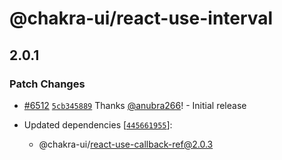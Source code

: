 # @chakra-ui/react-use-interval

## 2.0.1

### Patch Changes

- [#6512](https://github.com/chakra-ui/chakra-ui/pull/6512)
  [`5cb345889`](https://github.com/chakra-ui/chakra-ui/commit/5cb3458898be65b789452c1380ce84de5135cb96)
  Thanks [@anubra266](https://github.com/anubra266)! - Initial release

- Updated dependencies
  [[`445661955`](https://github.com/chakra-ui/chakra-ui/commit/445661955dff1329156b535ef50c7cf27b8663a9)]:
  - @chakra-ui/react-use-callback-ref@2.0.3
